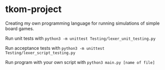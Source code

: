 # tkom-project

Creating my own programming language for running simulations of simple board games.

Run unit tests with
```python3 -m unittest Testing/lexer_unit_testing.py```

Run acceptance tests with
```python3 -m unittest Testing/lexer_script_testing.py```

Run program with your own script with
```python3 main.py [name of file]```